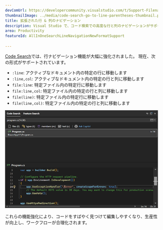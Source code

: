 ```yaml
---
devComUrl: https://developercommunity.visualstudio.com/t/Support-Filenamelinecolumn-format-in/10720994
thumbnailImage: ../media/code-search-go-to-line-parentheses-thumbnail.png
title: 拡張された行 & 列のナビゲーション
description: Visual Studio で、コード検索での高度な行と列のナビゲーションがサポートされるようになりました。
area: Productivity
featureId: AllInOneSearchLineNavigationNewFormatSupport

---
```



[Code Search](vscmd://Edit.NavigateTo)では、行ナビゲーション機能が大幅に強化されました。 現在、次の形式がサポートされています。

- `:line`: アクティブなドキュメント内の特定の行に移動します
- `:line,col`: アクティブなドキュメント内の特定の行と列に移動します
- `file:line`: 特定ファイル内の特定行に移動します
- `file:line,col`: 特定ファイル内の特定の行と列に移動します
- `file(line)`: 特定ファイル内の特定行に移動します
- `file(line,col)`: 特定ファイル内の特定の行と列に移動します

![ファイル、行、列へのナビゲーションを示す例](../media/code-search-go-to-line-parentheses.png)

これらの機能強化により、コードをすばやく見つけて編集しやすくなり、生産性が向上し、ワークフローが合理化されます。
